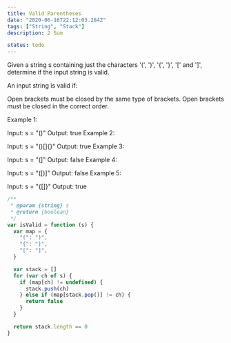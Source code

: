```yaml
---
title: Valid Parentheses
date: "2020-06-16T22:12:03.284Z"
tags: ["String", "Stack"]
description: 2 Sum

status: todo
---
```


Given a string s containing just the characters '(', ')', '{', '}', '[' and ']', determine if the input string is valid.

An input string is valid if:

Open brackets must be closed by the same type of brackets.
Open brackets must be closed in the correct order.

Example 1:

Input: s = "()"
Output: true
Example 2:

Input: s = "()[]{}"
Output: true
Example 3:

Input: s = "(]"
Output: false
Example 4:

Input: s = "([)]"
Output: false
Example 5:

Input: s = "{[]}"
Output: true

```javascript
/**
 * @param {string} s
 * @return {boolean}
 */
var isValid = function (s) {
  var map = {
    "(": ")",
    "{": "}",
    "[": "]",
  }

  var stack = []
  for (var ch of s) {
    if (map[ch] != undefined) {
      stack.push(ch)
    } else if (map[stack.pop()] != ch) {
      return false
    }
  }

  return stack.length == 0
}
```
